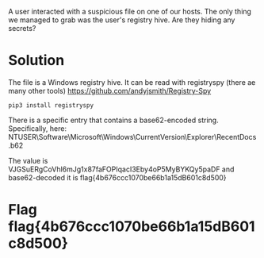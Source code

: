 A user interacted with a suspicious file on one of our hosts.
The only thing we managed to grab was the user's registry hive.
Are they hiding any secrets?

# Solution
The file is a Windows registry hive. It can be read with registryspy (there ae many other tools) https://github.com/andyjsmith/Registry-Spy

`pip3 install registryspy`

There is a specific entry that contains a base62-encoded string. Specifically, here: NTUSER\Software\Microsoft\Windows\CurrentVersion\Explorer\RecentDocs\.b62

The value is VJGSuERgCoVhl6mJg1x87faFOPIqacI3Eby4oP5MyBYKQy5paDF and base62-decoded it is flag{4b676ccc1070be66b1a15dB601c8d500}

# Flag flag{4b676ccc1070be66b1a15dB601c8d500}
